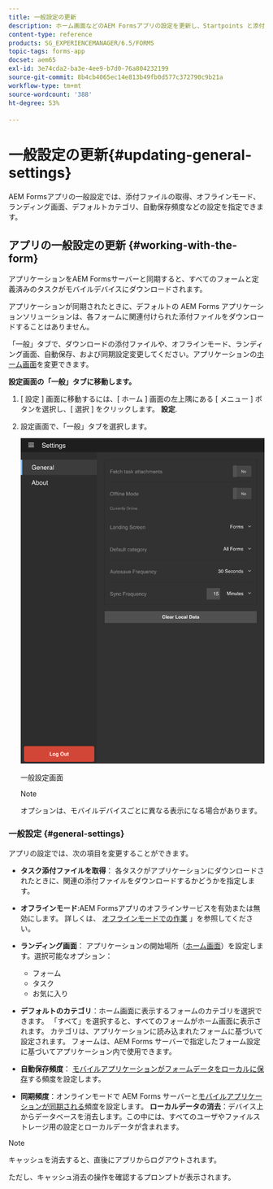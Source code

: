 ```yaml
---
title: 一般設定の更新
description: ホーム画面などのAEM Formsアプリの設定を更新し、Startpoints と添付ファイルのオプションを取得する
content-type: reference
products: SG_EXPERIENCEMANAGER/6.5/FORMS
topic-tags: forms-app
docset: aem65
exl-id: 3e74cda2-ba3e-4ee9-b7d0-76a804232199
source-git-commit: 8b4cb4065ec14e813b49fb0d577c372790c9b21a
workflow-type: tm+mt
source-wordcount: '388'
ht-degree: 53%

---
```


# 一般設定の更新{#updating-general-settings}

AEM Formsアプリの一般設定では、添付ファイルの取得、オフラインモード、ランディング画面、デフォルトカテゴリ、自動保存頻度などの設定を指定できます。

## アプリの一般設定の更新 {#working-with-the-form}

アプリケーションをAEM Formsサーバーと同期すると、すべてのフォームと定義済みのタスクがモバイルデバイスにダウンロードされます。

アプリケーションが同期されたときに、デフォルトの AEM Forms アプリケーションソリューションは、各フォームに関連付けられた添付ファイルをダウンロードすることはありません。

「一般」タブで、ダウンロードの添付ファイルや、オフラインモード、ランディング画面、自動保存、および同期設定変更してください。アプリケーションの[ホーム画面](../../forms/using/home-screen.md)を変更できます。

**設定画面の「一般」タブに移動します。**

1. [ 設定 ] 画面に移動するには、[ ホーム ] 画面の左上隅にある [ メニュー ] ボタンを選択し、[ 選択 ] をクリックします。 **設定**.
1. 設定画面で、「一般」タブを選択します。

   ![AEM Forms アプリケーションの一般設定](assets/gen-settings-1.png)

   一般設定画面

   >[!NOTE]
   >
   >オプションは、モバイルデバイスごとに異なる表示になる場合があります。

### 一般設定 {#general-settings}

アプリの設定では、次の項目を変更することができます。

* **タスク添付ファイルを取得**： 各タスクがアプリケーションにダウンロードされたときに、関連の添付ファイルをダウンロードするかどうかを指定します。
* **オフラインモード**:AEM Formsアプリのオフラインサービスを有効または無効にします。 詳しくは、 [オフラインモードでの作業](/help/forms/using/work-offline-mode.md) 」を参照してください。
* **ランディング画面**： アプリケーションの開始場所（[ホーム画面](../../forms/using/home-screen.md)）を設定します。選択可能なオプション：

   * フォーム
   * タスク
   * お気に入り

* **デフォルトのカテゴリ**：ホーム画面に表示するフォームのカテゴリを選択できます。 「すべて」を選択すると、すべてのフォームがホーム画面に表示されます。 カテゴリは、アプリケーションに読み込まれたフォームに基づいて設定されます。 フォームは、AEM Forms サーバーで指定したフォーム設定に基づいてアプリケーション内で使用できます。

* **自動保存頻度**： [モバイルアプリケーションがフォームデータをローカルに保存](../../forms/using/autosave-data-app.md)する頻度を設定します。
* **同期頻度**：オンラインモードで AEM Forms サーバーと[モバイルアプリケーションが同期される](../../forms/using/sync-app.md)頻度を設定します。
  **ローカルデータの消去**：デバイス上からデータベースを消去します。この中には、すべてのユーザやファイルストレージ用の設定とローカルデータが含まれます。 

>[!NOTE]
>
>キャッシュを消去すると、直後にアプリからログアウトされます。
>
>ただし、キャッシュ消去の操作を確認するプロンプトが表示されます。
